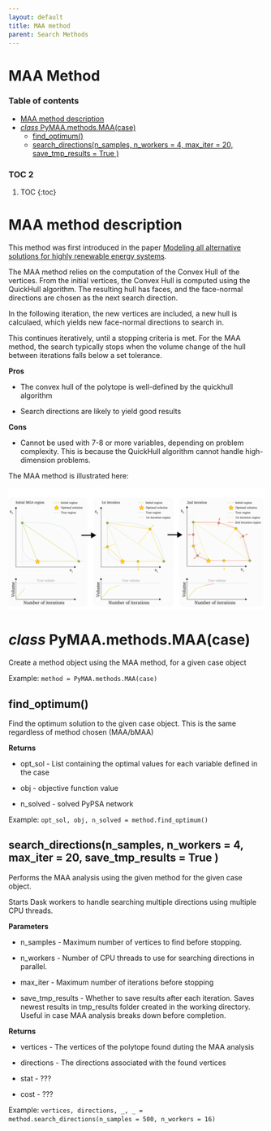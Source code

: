 ```yaml
---
layout: default
title: MAA method
parent: Search Methods
---
```


# MAA Method

### Table of contents

- [MAA method description](#maa-method-description)
- [*class* PyMAA.methods.MAA(case)](#class-pymaamethodsmaacase)
  - [find_optimum()](#find_optimum)
  - [search_directions(n_samples, n_workers = 4, max_iter = 20, save_tmp_results = True )](#search_directionsn_samples-n_workers--4-max_iter--20-save_tmp_results--true-)

### TOC 2

1. TOC
   {:toc}

# MAA method description

This method was first introduced in the paper [Modeling all alternative solutions for highly renewable energy systems](https://doi.org/10.1016/j.energy.2021.121294).

The MAA method relies on the computation of the Convex Hull of the vertices. From the initial vertices, the Convex Hull is computed using the QuickHull algorithm. The resulting hull has faces, and the face-normal directions are chosen as the next search direction.

In the following iteration, the new vertices are included, a new hull is calculaed, which yields new face-normal directions to search in.

This continues iteratively, until a stopping criteria is met. For the MAA method, the search typically stops when the volume change of the hull between iterations falls below a set tolerance.

**Pros**

- The convex hull of the polytope is well-defined by the quickhull algorithm

- Search directions are likely to yield good results

**Cons**

- Cannot be used with 7-8 or more variables, depending on problem complexity. This is because the QuickHull algorithm cannot handle high-dimension problems.

The MAA method is illustrated here:

![](maa_method_illustration.png)

# *class* PyMAA.methods.MAA(case)

Create a method object using the MAA method, for a given case object

Example: `method = PyMAA.methods.MAA(case)`

## find_optimum()

Find the optimum solution to the given case object. This is the same regardless of method chosen (MAA/bMAA)

**Returns**

- opt_sol - List containing the optimal values for each variable defined in the case

- obj - objective function value

- n_solved - solved PyPSA network

Example: `opt_sol, obj, n_solved = method.find_optimum()`

## search_directions(n_samples, n_workers = 4, max_iter = 20, save_tmp_results = True )

Performs the MAA analysis using the given method for the given case object. 

Starts Dask workers to handle searching multiple directions using multiple CPU threads.

**Parameters**

- n_samples - Maximum number of vertices to find before stopping.

- n_workers - Number of CPU threads to use for searching directions in parallel.

- max_iter - Maximum number of iterations before stopping

- save_tmp_results - Whether to save results after each iteration. Saves newest results in tmp_results folder created in the working directory. Useful in case MAA analysis breaks down before completion.

**Returns**

- vertices - The vertices of the polytope found duting the MAA analysis

- directions - The directions associated with the found vertices

- stat - ???

- cost - ???

Example: `vertices, directions, _, _ = method.search_directions(n_samples = 500, n_workers = 16)`
